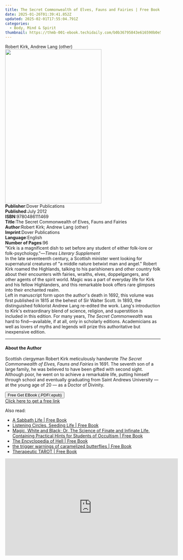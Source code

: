 ```yaml
---
title: The Secret Commonwealth of Elves, Fauns and Fairies | Free Book
date: 2025-01-26T01:39:41.852Z
updated: 2025-02-01T17:55:04.791Z
categories:
  - Body, Mind & Spirit
thumbnail: https://thmb-001-ebook.techidaily.com/b0b36795843e616590b0e5f3c819e98003b2b3dc248ebba8af5ed8092e4b1dc0.jpg
---
```

<main id="book-container">
  <div class="flex flex-col">
    <div class="book-brief flex-1 py-6 px-4 sm:p-6 md:py-10 md:px-8">
      <!-- brief-->
      <div class="book-brief-main">Robert Kirk, Andrew Lang (other)</div>
    </div>
    <div
      class="book-meta-info flex-1 grid gap-4 col-start-1 col-end-3 row-start-1 sm:mb-6 sm:grid-cols-4 lg:gap-6 lg:col-start-2 lg:row-end-6 lg:row-span-6 lg:mb-0"
    >
      <div
        class="book-meta-info-left place-content-center mt-4 p-4 text-sm leading-6 col-start-2 col-span-2 dark:text-slate-400"
      >
        <img
          class="w-full h-500 object-cover rounded-lg sm:h-255 sm:col-span-2 lg:col-span-full"
          src="https://img-001-ebook.techidaily.com/c8900bc00adbd76b7a07fd0d61ba66d7be14517e2b3194997941291fef458bea.jpg"
          alt=""
          width="312"
          height="500"
        />
      </div>
      <div
        class="book-meta-info-right mt-2 col-start-1 row-start-2 col-span-3 self-center"
      >
        <!-- meta data  -->
        <div class="flex flex-col px-4 md:px-8">
          <div class="flex-1">
            <strong>Publisher</strong>:<span class="px-2"
              >Dover Publications</span
            >
          </div>
          <div class="flex-1">
            <strong>Published</strong>:<span class="px-2">July 2012</span>
          </div>
          <div class="flex-1">
            <strong>ISBN</strong>:<span class="px-2">9780486111469</span>
          </div>
          <div class="flex-1">
            <strong>Title</strong>:<span class="px-2"
              >The Secret Commonwealth of Elves, Fauns and Fairies</span
            >
          </div>
          <div class="flex-1">
            <strong>Author</strong>:<span class="px-2"
              >Robert Kirk; Andrew Lang (other)</span
            >
          </div>
          <div class="flex-1">
            <strong>Imprint</strong>:<span class="px-2"
              >Dover Publications</span
            >
          </div>
          <div class="flex-1">
            <strong>Language</strong>:<span class="px-2">English</span>
          </div>
          <div class="flex-1">
            <strong>Number of Pages</strong>:<span class="px-2">96</span>
          </div>
        </div>
      </div>
    </div>
    <div class="book-description flex-1 py-6 px-4 sm:p-6 md:py-10 md:px-8">
      <div class="book-description-main">
        <div accordion-content="" id="description">
          "Kirk is a magnificent dish to set before any student of either
          folk-lore or folk-psychology."—<i>Times Literary Supplement<br /></i
          >In the late seventeenth century, a Scottish minister went looking for
          supernatural creatures of "a middle nature betwixt man and angel."
          Robert Kirk roamed the Highlands, talking to his parishioners and
          other country folk about their encounters with fairies, wraiths,
          elves, doppelgangers, and other agents of the spirit world. Magic was
          a part of everyday life for Kirk and his fellow Highlanders, and this
          remarkable book offers rare glimpses into their enchanted realm.<br />Left
          in manuscript form upon the author's death in 1692, this volume was
          first published in 1815 at the behest of Sir Walter Scott. In 1893,
          the distinguished folklorist Andrew Lang re-edited the work. Lang's
          introduction to Kirk's extraordinary blend of science, religion, and
          superstition is included in this edition. For many years,
          <i>The Secret Commonwealth</i> was hard to find—available, if at all,
          only in scholarly editions. Academicians as well as lovers of myths
          and legends will prize this authoritative but inexpensive edition.
        </div>
        <div class="accordion-fader"></div>
      </div>
    </div>
    <div class="book-excerpts flex-1 py-6 px-4 sm:p-6 md:py-10 md:px-8">
      <!-- excerpts-->
      <div class="book-excerpts-main">
        <hr />
        <h4 class="placeholder placeholder-heading">
          <span>About the Author</span>
        </h4>
        <p>
          Scottish clergyman Robert Kirk meticulously handwrote
          <i>The Secret Commonwealth of Elves, Fauns and Fairies</i> in 1691.
          The seventh son of a large family, he was believed to have been gifted
          with second sight. Although poor, he went on to achieve a remarkable
          life, putting himself through school and eventually graduating from
          Saint Andrews University — at the young age of 20 — as a Doctor of
          Divinity.
        </p>
      </div>
    </div>
    <div
      class="book-about-author flex-1 py-6 px-4 sm:p-6 md:py-10 md:px-8"
    ></div>
    <div class="book-free-get flex-1 py-6 px-4 sm:p-6 md:py-10 md:px-8">
      <button
        id="btn-free-get"
        class="bg-blue-500 hover:bg-blue-700 text-white font-bold py-2 px-4 rounded"
      >
        Free Get EBook (.PDF/.epub)
      </button>
      <div id="countdown-display" class="px-2 text-lg mt-2"></div>
      <a
        id="free-link"
        class="hidden bg-blue-500 hover:bg-blue-700 text-white font-bold py-2 px-4 rounded"
        href="https://www.ebooks.com/en-us/book/96421740/the-secret-commonwealth-of-elves-fauns-and-fairies/robert-kirk/"
        target="_blank"
        >Click here to get a free link</a
      >
    </div>
    <script>
      let countdownTime = 0;
      let countdownInterval = null;
      document
        .getElementById('btn-free-get')
        .addEventListener('click', startCountdown);
      function startCountdown() {
        countdownTime = new Date().getTime() + 60000 * 3;
        countdownInterval = setInterval(updateCountdown, 1000);
        document.getElementById('btn-free-get').disabled = true;
        document
          .getElementById('btn-free-get')
          .classList.add('bg-gray-500', 'cursor-not-allowed');
      }
      function updateCountdown() {
        let currentTime = new Date().getTime();
        let timeLeft = countdownTime - currentTime;
        let secondsLeft = Math.floor(timeLeft / 1000);
        document.getElementById('countdown-display').innerHTML =
          `Remaining time: ${secondsLeft} seconds.`;
        if (secondsLeft <= 0) {
          clearInterval(countdownInterval);
          document.getElementById('btn-free-get').classList.add('hidden');
          document.getElementById('free-link').classList.remove('hidden');
          document.getElementById('countdown-display').innerHTML = '';
        }
      }
    </script>
  </div>
</main>

<ins class="adsbygoogle"
      style="display:block"
      data-ad-client="ca-pub-7571918770474297"
      data-ad-slot="8358498916"
      data-ad-format="auto"
      data-full-width-responsive="true"></ins>
    

<span class="atpl-alsoreadstyle">Also read:</span>
<div><ul>
<li><a href="https://novels-ebooks.techidaily.com/211453554-9781466894891-a-sabbath-life/"><u>A Sabbath Life | Free Book</u></a></li>
<li><a href="https://novels-ebooks.techidaily.com/211454958-9798218498870-listening-circles-seeding-life/"><u>Listening Circles, Seeding Life | Free Book</u></a></li>
<li><a href="https://novels-ebooks.techidaily.com/211454815-9781528799331-magic-white-and-black-or-the-science-of-finate-and-infinate-life-containing-practical-hints-for-students-of-occultism/"><u>Magic, White and Black; Or, The Science of Finate and Infinate Life, Containing Practical Hints for Students of Occultism | Free Book</u></a></li>
<li><a href="https://novels-ebooks.techidaily.com/211453376-9781466891197-the-encyclopedia-of-hell/"><u>The Encyclopedia of Hell | Free Book</u></a></li>
<li><a href="https://novels-ebooks.techidaily.com/211454959-9798218497255-the-trigger-warnings-of-caramelized-butterflies/"><u>the trigger warnings of caramelized butterflies | Free Book</u></a></li>
<li><a href="https://novels-ebooks.techidaily.com/211454860-9781685748937-therapeutic-tarot/"><u>Therapeutic TAROT | Free Book</u></a></li>
</ul></div>

<!-- affiliate ads begin -->
<iframe width="560" height="315" src="https://www.youtube.com/embed/KKFdFHaVIJg?si=x2vLw7ty3FtHX-9T" title="YouTube video player" frameborder="0" allow="accelerometer; autoplay; clipboard-write; encrypted-media; gyroscope; picture-in-picture; web-share" referrerpolicy="strict-origin-when-cross-origin" allowfullscreen></iframe>
<!-- affiliate ads end -->

